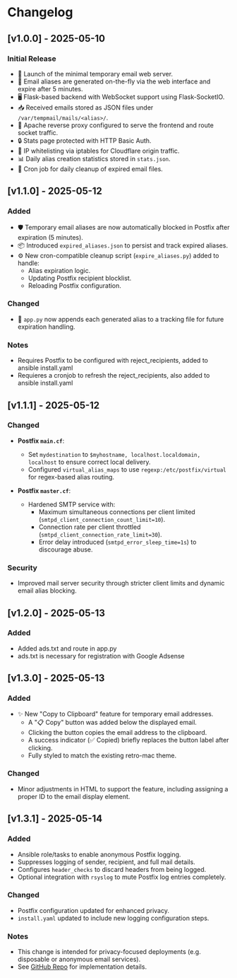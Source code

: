# Changelog

## [v1.0.0] - 2025-05-10

### Initial Release

- 🚀 Launch of the minimal temporary email web server.
- 📨 Email aliases are generated on-the-fly via the web interface and expire after 5 minutes.
- 🖥️ Flask-based backend with WebSocket support using Flask-SocketIO.
- 📥 Received emails stored as JSON files under `/var/tempmail/mails/<alias>/`.
- 🧾 Apache reverse proxy configured to serve the frontend and route socket traffic.
- 🔒 Stats page protected with HTTP Basic Auth.
- 🔐 IP whitelisting via iptables for Cloudflare origin traffic.
- 📊 Daily alias creation statistics stored in `stats.json`.
- 🧹 Cron job for daily cleanup of expired email files.

## [v1.1.0] - 2025-05-12
### Added
- 🛡️ Temporary email aliases are now automatically blocked in Postfix after expiration (5 minutes).
- 📦 Introduced `expired_aliases.json` to persist and track expired aliases.
- ⚙️ New cron-compatible cleanup script (`expire_aliases.py`) added to handle:
  - Alias expiration logic.
  - Updating Postfix recipient blocklist.
  - Reloading Postfix configuration.

### Changed
- 🧠 `app.py` now appends each generated alias to a tracking file for future expiration handling.

### Notes
- Requires Postfix to be configured with reject_recipients, added to ansible install.yaml
- Requieres a cronjob to refresh the reject_recipients, also added to ansible install.yaml

## [v1.1.1] - 2025-05-12
### Changed
- **Postfix `main.cf`**:
  - Set `mydestination` to `$myhostname, localhost.localdomain, localhost` to ensure correct local delivery.
  - Configured `virtual_alias_maps` to use `regexp:/etc/postfix/virtual` for regex-based alias routing.

- **Postfix `master.cf`**:
  - Hardened SMTP service with:
    - Maximum simultaneous connections per client limited (`smtpd_client_connection_count_limit=10`).
    - Connection rate per client throttled (`smtpd_client_connection_rate_limit=30`).
    - Error delay introduced (`smtpd_error_sleep_time=1s`) to discourage abuse.

### Security
- Improved mail server security through stricter client limits and dynamic email alias blocking.


## [v1.2.0] - 2025-05-13
### Added
- Added ads.txt and route in app.py
- ads.txt is necessary for registration with Google Adsense 

## [v1.3.0] - 2025-05-13

### Added
- ✨ New "Copy to Clipboard" feature for temporary email addresses.
  - A "📋 Copy" button was added below the displayed email.
  - Clicking the button copies the email address to the clipboard.
  - A success indicator (✅ Copied) briefly replaces the button label after clicking.
  - Fully styled to match the existing retro-mac theme.

### Changed
- Minor adjustments in HTML to support the feature, including assigning a proper ID to the email display element.

## [v1.3.1] - 2025-05-14
### Added
- Ansible role/tasks to enable anonymous Postfix logging.
- Suppresses logging of sender, recipient, and full mail details.
- Configures `header_checks` to discard headers from being logged.
- Optional integration with `rsyslog` to mute Postfix log entries completely.

### Changed
- Postfix configuration updated for enhanced privacy.
- `install.yaml` updated to include new logging configuration steps.

### Notes
- This change is intended for privacy-focused deployments (e.g. disposable or anonymous email services).
- See [GitHub Repo](https://github.com/obrehmer/tempmail) for implementation details.

